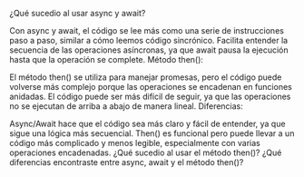 ¿Qué sucedio al usar async y await?

Con async y await, el código se lee más como una serie de instrucciones paso a paso, similar a cómo leemos código sincrónico.
Facilita entender la secuencia de las operaciones asíncronas, ya que await pausa la ejecución hasta que la operación se complete.
Método then():

El método then() se utiliza para manejar promesas, pero el código puede volverse más complejo porque las operaciones se encadenan en funciones anidadas.
El código puede ser más difícil de seguir, ya que las operaciones no se ejecutan de arriba a abajo de manera lineal.
Diferencias:

Async/Await hace que el código sea más claro y fácil de entender, ya que sigue una lógica más secuencial.
Then() es funcional pero puede llevar a un código más complicado y menos legible, especialmente con varias operaciones encadenadas.
¿Qué sucedio al usar el método then()?
¿Qué diferencias encontraste entre async, await y el método then()?